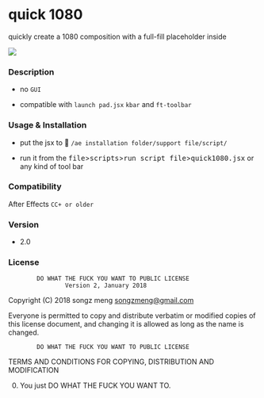 # quick 1080
quickly create a 1080 composition with a full-fill placeholder inside

![](http://ww1.sinaimg.cn/large/66e22e28ly1fnyztqvhdej20fx096wej.jpg)

### Description

  - no `GUI`

  - compatible with `launch pad.jsx` `kbar` and `ft-toolbar`

  
### Usage & Installation

  - put the jsx to :open_file_folder: `/ae installation folder/support file/script/`
   


  - run it from the <kbd>file</kbd>><kbd>scripts</kbd>><kbd>run script file</kbd>><kbd>quick1080.jsx</kbd> or any kind of tool bar

### Compatibility

  After Effects `CC+ or older`
  
  
### Version

 - 2.0 
 
### License

            DO WHAT THE FUCK YOU WANT TO PUBLIC LICENSE
                    Version 2, January 2018

 Copyright (C) 2018 songz meng <songzmeng@gmail.com>

 Everyone is permitted to copy and distribute verbatim or modified
 copies of this license document, and changing it is allowed as long
 as the name is changed.

            DO WHAT THE FUCK YOU WANT TO PUBLIC LICENSE
   TERMS AND CONDITIONS FOR COPYING, DISTRIBUTION AND MODIFICATION

  0. You just DO WHAT THE FUCK YOU WANT TO.


